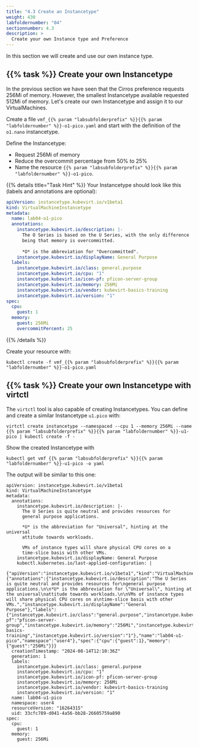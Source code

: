```yaml
---
title: "4.3 Create an Instancetype"
weight: 430
labfoldernumber: "04"
sectionnumber: 4.3
description: >
  Create your own Instance type and Preference
---
```


In this section we will create and use our own instance type.


## {{% task %}} Create your own Instancetype

In the previous section we have seen that the Cirros preference requests 256Mi of memory. However, the smallest Instancetype
available requested 512Mi of memory. Let's create our own Instancetype and assign it to our VirtualMachines.

Create a file `vmf_{{% param "labsubfolderprefix" %}}{{% param "labfoldernumber" %}}-o1-pico.yaml` and start with the
definition of the `o1.nano` instancetype.

Define the Instancetype:

* Request 256Mi of memory
* Reduce the overcommit percentage from 50% to 25%
* Name the resource `{{% param "labsubfolderprefix" %}}{{% param "labfoldernumber" %}}-o1-pico`.

{{% details title="Task Hint" %}}
Your Instancetype should look like this (labels and annotations are optional):
```yaml
apiVersion: instancetype.kubevirt.io/v1beta1
kind: VirtualMachineInstancetype
metadata:
  name: lab04-o1-pico
  annotations:
    instancetype.kubevirt.io/description: |-
      The O Series is based on the U Series, with the only difference
      being that memory is overcommitted.
      
      *O* is the abbreviation for "Overcommitted".
    instancetype.kubevirt.io/displayName: General Purpose
  labels:
    instancetype.kubevirt.io/class: general.purpose
    instancetype.kubevirt.io/cpu: "1"
    instancetype.kubevirt.io/icon-pf: pficon-server-group
    instancetype.kubevirt.io/memory: 256Mi
    instancetype.kubevirt.io/vendor: kubevirt-basics-training
    instancetype.kubevirt.io/version: "1"
spec:
  cpu:
    guest: 1
  memory:
    guest: 256Mi
    overcommitPercent: 25
```
{{% /details %}}

Create your resource with:
```shell
kubectl create -f vmf_{{% param "labsubfolderprefix" %}}{{% param "labfoldernumber" %}}-o1-pico.yaml
```


## {{% task %}} Create your own Instancetype with virtctl

The `virtctl` tool is also capable of creating Instancetypes. You can define and create a similar Instancetype `u1.pico` with:
```shell
virtctl create instancetype --namespaced --cpu 1 --memory 256Mi --name {{% param "labsubfolderprefix" %}}{{% param "labfoldernumber" %}}-u1-pico | kubectl create -f -
```

Show the created Instancetype with
```shell
kubectl get vmf {{% param "labsubfolderprefix" %}}{{% param "labfoldernumber" %}}-u1-pico -o yaml
```

The output will be similar to this one:
```shell
apiVersion: instancetype.kubevirt.io/v1beta1
kind: VirtualMachineInstancetype
metadata:
  annotations:
    instancetype.kubevirt.io/description: |-
      The U Series is quite neutral and provides resources for
      general purpose applications.

      *U* is the abbreviation for "Universal", hinting at the universal
      attitude towards workloads.

      VMs of instance types will share physical CPU cores on a
      time-slice basis with other VMs.
    instancetype.kubevirt.io/displayName: General Purpose
    kubectl.kubernetes.io/last-applied-configuration: |
      {"apiVersion":"instancetype.kubevirt.io/v1beta1","kind":"VirtualMachineInstancetype","metadata":{"annotations":{"instancetype.kubevirt.io/description":"The U Series is quite neutral and provides resources for\ngeneral purpose applications.\n\n*U* is the abbreviation for \"Universal\", hinting at the universal\nattitude towards workloads.\n\nVMs of instance types will share physical CPU cores on a\ntime-slice basis with other VMs.","instancetype.kubevirt.io/displayName":"General Purpose"},"labels":{"instancetype.kubevirt.io/class":"general.purpose","instancetype.kubevirt.io/cpu":"1","instancetype.kubevirt.io/icon-pf":"pficon-server-group","instancetype.kubevirt.io/memory":"256Mi","instancetype.kubevirt.io/vendor":"kubevirt-basics-training","instancetype.kubevirt.io/version":"1"},"name":"lab04-u1-pico","namespace":"user4"},"spec":{"cpu":{"guest":1},"memory":{"guest":"256Mi"}}}
  creationTimestamp: "2024-08-14T12:10:36Z"
  generation: 1
  labels:
    instancetype.kubevirt.io/class: general.purpose
    instancetype.kubevirt.io/cpu: "1"
    instancetype.kubevirt.io/icon-pf: pficon-server-group
    instancetype.kubevirt.io/memory: 256Mi
    instancetype.kubevirt.io/vendor: kubevirt-basics-training
    instancetype.kubevirt.io/version: "1"
  name: lab04-u1-pico
  namespace: user4
  resourceVersion: "16264315"
  uid: 33cfc789-d041-4a56-bb28-26605759a890
spec:
  cpu:
    guest: 1
  memory:
    guest: 256Mi
```
